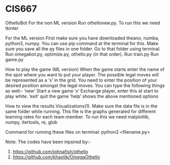 # CIS667
OthelloBot
For the non ML version
Run othellonew.py. To run this we need tkinter

For the ML version
First make sure you have downloaded theano, numba, python3, numpy. You can use pip command at the terminal for this.
Make sure you save all the py files in one folder.
Go to that folder using terminal.
Run omegabot.py, optimize.py, othello.py (in that order).
Run train.py
Run game.py

How to play the game (ML version)
When the game starts enter the name of the spot where you want to put your player. The possible legal moves will be represented as a ‘x’ in the grid. You need to enter the position of your desired position amongst the legal moves. You can type the following things as well:-
’new’		Start a new game
‘x’		Exchange player, enter this at start to play white.
‘exit’	quit the game
‘help’	shows the above mentioned options

How to view the results
Visualizations(1). Make sure the data file is in the same folder while running. This file is the graphs generated for different learning rates for each team member. To run this we need matplotlib, numpy, itertools, re, glob

Command for running these files on terminal: python3 <filename.py>


Note: The codes have been inpsired by:-
1. https://github.com/johnafish/othello
2. https://github.com/khaotik/OmegaOthello
